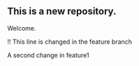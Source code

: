 ## This is a new repository.

Welcome.

!! This line is changed in the feature branch

A second change in feature1 



 